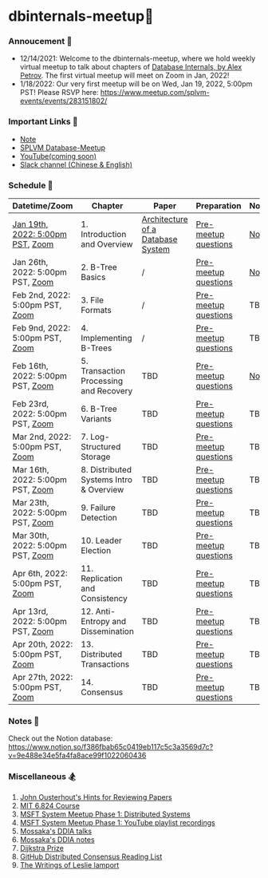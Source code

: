 # dbinternals-meetup📔

### Annoucement 📢
- 12/14/2021: Welcome to the dbinternals-meetup, where we hold weekly virtual meetup to talk about chapters of [Database Internals, by Alex Petrov](https://learning.oreilly.com/library/view/database-internals/9781492040330/). The first virtual meetup will meet on Zoom in Jan, 2022!
- 1/18/2022: Our very first meetup will be on Wed, Jan 19, 2022, 5:00pm PST! Please RSVP here: https://www.meetup.com/splvm-events/events/283151802/

### Important Links 🔗
- [Note](https://scarlet-message-9c2.notion.site/f386fbab65c0419eb117c5c3a3569d7c?v=9e488e34e5fa4fa8ace99f1022060436) 
- [SPLVM Database-Meetup](https://microsoft-distributed-system-meetup.github.io/database-meetup/)
- [YouTube(coming soon)](https://www.youtube.com/c/MossakaLvZ)
- [Slack channel (Chinese & English)](https://join.slack.com/t/splvm/shared_invite/zt-11c7tkyoy-gNOtZWwSZsE2UFOtXBw2Wg)

### Schedule 📆
| Datetime/Zoom                | Chapter   | Paper                                                                                                                                 | Preparation | Notes | Recording |
|---------------------------------------------------------------------------------------------|------------|---------------------------------------------------------------------------------------------------------------------------------------|------|-----|----------|
| [Jan 19th, 2022: 5:00pm PST](https://www.meetup.com/splvm-events/events/283151802/), [Zoom](https://us06web.zoom.us/j/88313732922?pwd=QzVDVDc4NU1adGtzZWRxWlhmNTdFQT09) | 1. Introduction and Overview | [Architecture of a Database System](https://dsf.berkeley.edu/papers/fntdb07-architecture.pdf) | [Pre-meetup questions](https://docs.google.com/document/d/1Yq0R5Hv6S8FAlZQVdp03TOirzuckHBXXyvrmPY_05XY/edit?usp=sharing)  | [Note](https://scarlet-message-9c2.notion.site/Chap-1-Intro-Overview-7a6c3584ff724a5b80a71a33ec7b0149) | [Recording](https://youtu.be/coywq_KSuT4)       |
| Jan 26th, 2022: 5:00pm PST, [Zoom](https://us06web.zoom.us/j/88313732922?pwd=QzVDVDc4NU1adGtzZWRxWlhmNTdFQT09) | 2. B-Tree Basics | / | [Pre-meetup questions](https://docs.google.com/document/d/1Yq0R5Hv6S8FAlZQVdp03TOirzuckHBXXyvrmPY_05XY/edit?usp=sharing)  | [Note](https://scarlet-message-9c2.notion.site/Chap-2-B-Tree-Basics-d54836310a1b4a52b4fddc1302ddd812) | [Recording](https://youtu.be/MLXvKQbULZo)       |
| Feb 2nd, 2022: 5:00pm PST, [Zoom](https://us06web.zoom.us/j/88313732922?pwd=QzVDVDc4NU1adGtzZWRxWlhmNTdFQT09) | 3. File Formats | / | [Pre-meetup questions](https://docs.google.com/document/d/1Yq0R5Hv6S8FAlZQVdp03TOirzuckHBXXyvrmPY_05XY/edit?usp=sharing)  | TBD| [Recording](https://youtu.be/gmolJwiMN3Y)       |
| Feb 9nd, 2022: 5:00pm PST, [Zoom](https://us06web.zoom.us/j/88313732922?pwd=QzVDVDc4NU1adGtzZWRxWlhmNTdFQT09) | 4. Implementing B-Trees | / | [Pre-meetup questions](https://docs.google.com/document/d/1Yq0R5Hv6S8FAlZQVdp03TOirzuckHBXXyvrmPY_05XY/edit?usp=sharing)  | TBD| [Recording](https://youtu.be/7NU_Hq8HA6k)       |
| Feb 16th, 2022: 5:00pm PST, [Zoom](https://us06web.zoom.us/j/88313732922?pwd=QzVDVDc4NU1adGtzZWRxWlhmNTdFQT09) | 5. Transaction Processing and Recovery | TBD | [Pre-meetup questions](https://docs.google.com/document/d/1Yq0R5Hv6S8FAlZQVdp03TOirzuckHBXXyvrmPY_05XY/edit?usp=sharing)  | [Note](https://docs.google.com/presentation/d/e/2PACX-1vS6lFCMvWdtHbUpGnj-DTaIVYj9obwlS8fP62w5PHZc9R2yrylGbhJh74PsLKIS_936d8PcYUpD5v2h/pub?start=false&loop=false&delayms=3000) | TBD       |
| Feb 23rd, 2022: 5:00pm PST, [Zoom](https://us06web.zoom.us/j/88313732922?pwd=QzVDVDc4NU1adGtzZWRxWlhmNTdFQT09) | 6. B-Tree Variants | TBD | [Pre-meetup questions](https://docs.google.com/document/d/1Yq0R5Hv6S8FAlZQVdp03TOirzuckHBXXyvrmPY_05XY/edit?usp=sharing)  | TBD| TBD       |
| Mar 2nd, 2022: 5:00pm PST, [Zoom](https://us06web.zoom.us/j/88313732922?pwd=QzVDVDc4NU1adGtzZWRxWlhmNTdFQT09) | 7. Log-Structured Storage | TBD | [Pre-meetup questions](https://docs.google.com/document/d/1Yq0R5Hv6S8FAlZQVdp03TOirzuckHBXXyvrmPY_05XY/edit?usp=sharing)  | TBD| TBD       |
| Mar 16th, 2022: 5:00pm PST, [Zoom](https://us06web.zoom.us/j/88313732922?pwd=QzVDVDc4NU1adGtzZWRxWlhmNTdFQT09) | 8. Distributed Systems Intro & Overview | TBD | [Pre-meetup questions](https://docs.google.com/document/d/1Yq0R5Hv6S8FAlZQVdp03TOirzuckHBXXyvrmPY_05XY/edit?usp=sharing)  | TBD| TBD       |
| Mar 23th, 2022: 5:00pm PST, [Zoom](https://us06web.zoom.us/j/88313732922?pwd=QzVDVDc4NU1adGtzZWRxWlhmNTdFQT09) | 9. Failure Detection | TBD | [Pre-meetup questions](https://docs.google.com/document/d/1Yq0R5Hv6S8FAlZQVdp03TOirzuckHBXXyvrmPY_05XY/edit?usp=sharing)  | TBD| TBD       |
| Mar 30th, 2022: 5:00pm PST, [Zoom](https://us06web.zoom.us/j/88313732922?pwd=QzVDVDc4NU1adGtzZWRxWlhmNTdFQT09) | 10. Leader Election | TBD | [Pre-meetup questions](https://docs.google.com/document/d/1Yq0R5Hv6S8FAlZQVdp03TOirzuckHBXXyvrmPY_05XY/edit?usp=sharing)  | TBD| TBD       |
| Apr 6th, 2022: 5:00pm PST, [Zoom](https://us06web.zoom.us/j/88313732922?pwd=QzVDVDc4NU1adGtzZWRxWlhmNTdFQT09) | 11. Replication and Consistency | TBD | [Pre-meetup questions](https://docs.google.com/document/d/1Yq0R5Hv6S8FAlZQVdp03TOirzuckHBXXyvrmPY_05XY/edit?usp=sharing)  | TBD| TBD       |
| Apr 13rd, 2022: 5:00pm PST, [Zoom](https://us06web.zoom.us/j/88313732922?pwd=QzVDVDc4NU1adGtzZWRxWlhmNTdFQT09) | 12. Anti-Entropy and Dissemination | TBD | [Pre-meetup questions](https://docs.google.com/document/d/1Yq0R5Hv6S8FAlZQVdp03TOirzuckHBXXyvrmPY_05XY/edit?usp=sharing)  | TBD| TBD       |
| Apr 20th, 2022: 5:00pm PST, [Zoom](https://us06web.zoom.us/j/88313732922?pwd=QzVDVDc4NU1adGtzZWRxWlhmNTdFQT09) | 13. Distributed Transactions | TBD | [Pre-meetup questions](https://docs.google.com/document/d/1Yq0R5Hv6S8FAlZQVdp03TOirzuckHBXXyvrmPY_05XY/edit?usp=sharing)  | TBD| TBD       |
| Apr 27th, 2022: 5:00pm PST, [Zoom](https://us06web.zoom.us/j/88313732922?pwd=QzVDVDc4NU1adGtzZWRxWlhmNTdFQT09) | 14. Consensus | TBD | [Pre-meetup questions](https://docs.google.com/document/d/1Yq0R5Hv6S8FAlZQVdp03TOirzuckHBXXyvrmPY_05XY/edit?usp=sharing)  | TBD| TBD       |

### Notes 📝
Check out the Notion database: https://www.notion.so/f386fbab65c0419eb117c5c3a3569d7c?v=9e488e34e5fa4fa8ace99f1022060436

### Miscellaneous 🏂
1. [John Ousterhout's Hints for Reviewing Papers](https://people.eecs.berkeley.edu/~fox/paper_writing.html#rev)
1. [MIT 6.824 Course](http://nil.csail.mit.edu/6.824/2020/schedule.html)
1. [MSFT System Meetup Phase 1: Distributed Systems](https://microsoft-distributed-system-meetup.github.io/distsys-meetup)
2. [MSFT System Meetup Phase 1: YouTube playlist recordings](https://www.youtube.com/playlist?list=PL1voNxn5MODMJxAZVvgFHZ0jZ-fuSut68)
3. [Mossaka's DDIA talks](https://youtube.com/playlist?list=PL1voNxn5MODMbejDv7Q3OM9yIZmfTY4qf)
4. [Mossaka's DDIA notes](https://www.notion.so/47922a32f98148e2af4d1c0c37a15f52?v=5063b00ed0624a9db71175b50084bfc1)
5. [Dijkstra Prize](https://en.wikipedia.org/wiki/Dijkstra_Prize)
6. [GitHub Distributed Consensus Reading List](https://github.com/heidihoward/distributed-consensus-reading-list)
7. [The Writings of Leslie lamport](https://lamport.azurewebsites.net/pubs/pubs.html)
